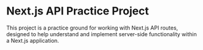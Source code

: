 # Next.js API Practice Project

This project is a practice ground for working with Next.js API routes, designed to help understand and implement server-side functionality within a Next.js application.
